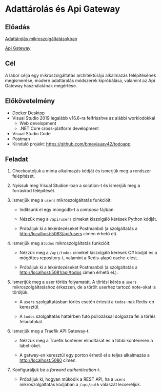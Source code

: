 # Adattárolás és Api Gateway

## Előadás

[Adattárolás mikroszolgáltatásokban](https://edu.vik.bme.hu/mod/resource/view.php?id=22404)

[Api Gateway](https://edu.vik.bme.hu/mod/resource/view.php?id=22402)

## Cél

A labor célja egy mikroszolgáltatás architektúrájú alkalmazás felépítésének megismerése, modern adattárolás módszerek kipróbálása, valamint az Api Gateway használatának megértése.

## Előkövetelmény

- Docker Desktop
- Visual Studio 2019 legalább v16.6-ra felfrissítve az alábbi worklodokkal
    - Web development
    - .NET Core cross-platform development
- Visual Studio Code
- Postman
- Kiinduló projekt: <https://github.com/bmeviauav42/todoapp>

## Feladat

1. Checkoutoljuk a minta alkalmazás kódját és ismerjük meg a rendszer felépítését.

2. Nyissuk meg Visual Studion-ban a solution-t és ismerjük meg a forráskód felépítését.

3. Ismerjük meg a `users` mikroszolgáltatás funkcióit:

    - Indítsunk el egy mongodb-t a _compose_ fájlban.

    - Nézzük meg a `/api/users` címeket kiszolgáló kérések Python kódját.

    - Próbáljuk ki a lekérdezéseket Postmanból (a szolgáltatás a <http://localhost:5083/api/users> címen érhető el).

4. Ismerjük meg a`todos` mikroszolgáltatás funkcióit:

    - Nézzük meg a `/api/todos` címeket kiszolgáló kérések C# kódját és a mögöttes repository-t, valamint a Redis-alapú cache-elést.

    - Próbáljuk ki a lekérdezéseket Postmanból (a szolgáltatás a <http://localhost:5081/api/todos> címen érhető el.).

5. Ismertjük meg a user törlés folyamatát. A törlési kérés a `users` mikroszolgáltatáshoz érkezzen, de a törölt userhez tartozó note-okat is töröljük.

    - A `users` szolgáltatásban törlés esetén értesíti a `todos`-nak Redis-en keresztül.

    - A `todos` szolgáltatás háttérben futó pollozással dolgozza fel a törlés feladatokat.

6. Ismerjük meg a Traefik API Gateway-t.

    - Nézzük meg a Traefik konténer elindítását és a többi konténeren a label-öket.

    - A gatway-en keresztül egy porton érhető el a teljes alkalmazás a <http://localhost:5080> címen.

7. Konfiguráljuk be a _forward authentication_-t.

    - Próbáljuk ki, hogyan működik a REST API, ha a `users` mikroszolgáltatás kódjában a `/api/auth` válaszát lecseréljük.
